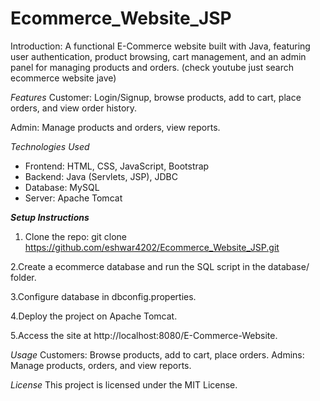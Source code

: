 # Ecommerce_Website_JSP
Introduction: 
        A functional E-Commerce website built with Java, featuring user authentication, product browsing, cart management, and an admin panel for managing products and orders. (check youtube just search ecommerce website jave)

*Features*
  Customer:
          Login/Signup, browse products, add to cart, place orders, and view order history.


  Admin:
          Manage products and orders, view reports.
          
*Technologies Used*
                          
- Frontend: HTML, CSS, JavaScript, Bootstrap
- Backend: Java (Servlets, JSP), JDBC
- Database: MySQL
- Server: Apache Tomcat


***Setup Instructions***
           
1. Clone the repo:
           git clone https://github.com/eshwar4202/Ecommerce_Website_JSP.git
      
2.Create a ecommerce database and run the SQL script in the database/ folder.
   
3.Configure database in dbconfig.properties.
   
4.Deploy the project on Apache Tomcat.
   
5.Access the site at http://localhost:8080/E-Commerce-Website.

*Usage*
Customers: Browse products, add to cart, place orders.
Admins: Manage products, orders, and view reports.

*License*
This project is licensed under the MIT License.
